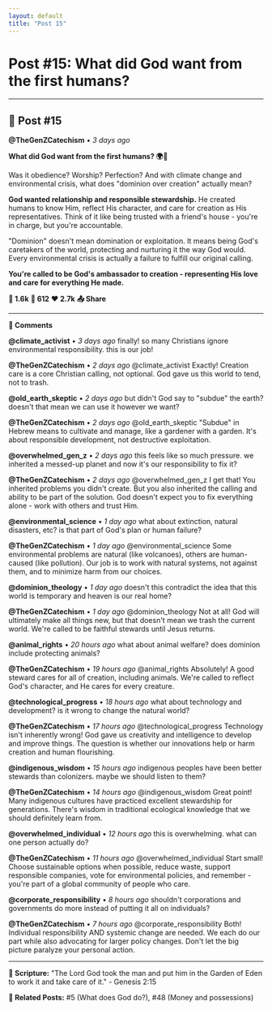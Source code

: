 ```yaml
---
layout: default
title: "Post 15"
---
```

# Post #15: What did God want from the first humans?

---

## 📱 Post #15

**@TheGenZCatechism** • *3 days ago*

**What did God want from the first humans? 🌍👥**

Was it obedience? Worship? Perfection? And with climate change and environmental crisis, what does "dominion over creation" actually mean?

**God wanted relationship and responsible stewardship.** He created humans to know Him, reflect His character, and care for creation as His representatives. Think of it like being trusted with a friend's house - you're in charge, but you're accountable.

"Dominion" doesn't mean domination or exploitation. It means being God's caretakers of the world, protecting and nurturing it the way God would. Every environmental crisis is actually a failure to fulfill our original calling.

**You're called to be God's ambassador to creation - representing His love and care for everything He made.**

**💭 1.6k** **🔄 612** **❤️ 2.7k** **📤 Share**

---

**💬 Comments**

**@climate_activist** • *3 days ago*
finally! so many Christians ignore environmental responsibility. this is our job!

**@TheGenZCatechism** • *2 days ago*
@climate_activist Exactly! Creation care is a core Christian calling, not optional. God gave us this world to tend, not to trash.

**@old_earth_skeptic** • *2 days ago*
but didn't God say to "subdue" the earth? doesn't that mean we can use it however we want?

**@TheGenZCatechism** • *2 days ago*
@old_earth_skeptic "Subdue" in Hebrew means to cultivate and manage, like a gardener with a garden. It's about responsible development, not destructive exploitation.

**@overwhelmed_gen_z** • *2 days ago*
this feels like so much pressure. we inherited a messed-up planet and now it's our responsibility to fix it?

**@TheGenZCatechism** • *2 days ago*
@overwhelmed_gen_z I get that! You inherited problems you didn't create. But you also inherited the calling and ability to be part of the solution. God doesn't expect you to fix everything alone - work with others and trust Him.

**@environmental_science** • *1 day ago*
what about extinction, natural disasters, etc? is that part of God's plan or human failure?

**@TheGenZCatechism** • *1 day ago*
@environmental_science Some environmental problems are natural (like volcanoes), others are human-caused (like pollution). Our job is to work with natural systems, not against them, and to minimize harm from our choices.

**@dominion_theology** • *1 day ago*
doesn't this contradict the idea that this world is temporary and heaven is our real home?

**@TheGenZCatechism** • *1 day ago*
@dominion_theology Not at all! God will ultimately make all things new, but that doesn't mean we trash the current world. We're called to be faithful stewards until Jesus returns.

**@animal_rights** • *20 hours ago*
what about animal welfare? does dominion include protecting animals?

**@TheGenZCatechism** • *19 hours ago*
@animal_rights Absolutely! A good steward cares for all of creation, including animals. We're called to reflect God's character, and He cares for every creature.

**@technological_progress** • *18 hours ago*
what about technology and development? is it wrong to change the natural world?

**@TheGenZCatechism** • *17 hours ago*
@technological_progress Technology isn't inherently wrong! God gave us creativity and intelligence to develop and improve things. The question is whether our innovations help or harm creation and human flourishing.

**@indigenous_wisdom** • *15 hours ago*
indigenous peoples have been better stewards than colonizers. maybe we should listen to them?

**@TheGenZCatechism** • *14 hours ago*
@indigenous_wisdom Great point! Many indigenous cultures have practiced excellent stewardship for generations. There's wisdom in traditional ecological knowledge that we should definitely learn from.

**@overwhelmed_individual** • *12 hours ago*
this is overwhelming. what can one person actually do?

**@TheGenZCatechism** • *11 hours ago*
@overwhelmed_individual Start small! Choose sustainable options when possible, reduce waste, support responsible companies, vote for environmental policies, and remember - you're part of a global community of people who care.

**@corporate_responsibility** • *8 hours ago*
shouldn't corporations and governments do more instead of putting it all on individuals?

**@TheGenZCatechism** • *7 hours ago*
@corporate_responsibility Both! Individual responsibility AND systemic change are needed. We each do our part while also advocating for larger policy changes. Don't let the big picture paralyze your personal action.

---

**📖 Scripture:** "The Lord God took the man and put him in the Garden of Eden to work it and take care of it." - Genesis 2:15

**🔗 Related Posts:** #5 (What does God do?), #48 (Money and possessions) 
